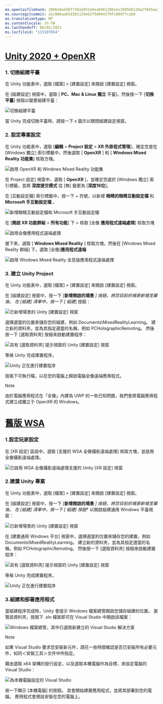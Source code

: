 ```yaml
---
ms.openlocfilehash: 2886a9ad26ff38a2051d4ea6961286e1e190588128a2f045ae39841470113157
ms.sourcegitcommit: a1c086aa83d381129e62f9d8942f0fc889ffcab0
ms.translationtype: MT
ms.contentlocale: zh-TW
ms.lasthandoff: 08/05/2021
ms.locfileid: "115197954"
---
```

# <a name="unity-2020--openxr"></a>[Unity 2020 + OpenXR](#tab/openxr)

### <a name="1-switching-build-platform"></a>1. 切換組建平臺

在 Unity 功能表中，選取 [檔案] > [建置設定] 來開啟 [建置設定] 視窗。

在 [組建設定] 視窗中，選取 [ **PC、Mac & Linux 獨立** 平臺]，然後按一下 [**切換平臺**] 按鈕以變更組建平臺：

![切換組建平臺](../images/mrlearning-pc-holographic-remoting/Tutorial2-Section2-Step4-1.PNG)

當 Unity 完成切換平臺時，請按一下 x 圖示以關閉組建設定視窗。

### <a name="2-set-the-project-settings"></a>2. 設定專案設定

在 Unity 功能表中，選取 [**編輯**  >  **Project 設定**  >  **XR 外掛程式管理**]，確定您是在 [Windows 獨立] 索引標籤中，然後選取 [ **OpenXR** ] 和 [ **Windows Mixed Reality 功能集**] 核取方塊。

![啟用 OpenXR 和 Windows Mixed Reality 功能集](../images/mrlearning-pc-holographic-remoting/Tutorial2-Section2-Step4-2.PNG)

在 Project 設定] 視窗中，選取 [ **OpenXR** ]，並確定您處於 [Windows 獨立] 索引標籤，並將 **深度提交模式** 從 [無] 變更為 [**深度16位**]。

在 [互動設定檔] 索引標籤中，按一下 + 符號，以新增 **眼睛的眼睛互動設定檔** 和 **Microsoft 手互動設定檔** 。

![新增眼睛互動設定檔和 Microsoft 手互動設定檔](../images/mrlearning-pc-holographic-remoting/Tutorial2-Section2-Step4-3.PNG)

在 [**開啟 XR 功能群組**  >  **所有功能**] 下 > 核取 [全像 **應用程式遠端處理**] 核取方塊

![啟用全像應用程式遠端處理](../images/mrlearning-pc-holographic-remoting/Tutorial2-Section2-Step4-4.PNG)

接下來，選取 [ **Windows Mixed Reality** ] 核取方塊，然後在 [Windows Mixed Reality 群組] 下，選取 [全像]**應用程式遠端**

![啟用 Windows Mixed Reality 全息版應用程式遠端處理](../images/mrlearning-pc-holographic-remoting/Tutorial2-Section2-Step4-5.PNG)

### <a name="3-build-the-unity-project"></a>3. 建立 Unity Project

在 Unity 功能表中，選取 [檔案] > [建置設定] 來開啟 [建置設定] 視窗。

在 [組建設定] 視窗中，按一下 [**新增開啟的場景** _] 按鈕，將您目前的場景新增至幕後。 在 [組建] 清單中，按一下 [_ *組建*] 按鈕：

![已新增場景的 Unity [建置設定] 視窗](../images/mrlearning-pc-holographic-remoting/Tutorial2-Section2-Step4-6.PNG)

選擇適當的位置來儲存您的組建，例如 Documents\MixedRealityLearning。 建立新的資料夾，並為其指定適當的名稱，例如 PCHolographicRemoting。 然後按一下 [選取資料夾] 按鈕來啟動建置程序：

![具有 [選取資料夾] 提示視窗的 Unity [建置設定] 視窗](../images/mrlearning-pc-holographic-remoting/Tutorial2-Section2-Step4-7.png)

等候 Unity 完成建置程序。

![Unity 正在進行建置程序](../images/mrlearning-pc-holographic-remoting/Tutorial2-Section2-Step4-8.png)

按兩下可執行檔，以在您的電腦上開啟電腦全像遠端應用程式。

> [!NOTE]
> 由於電腦應用程式在「全像」內建為 UWP 的一些已知問題，我們會將電腦應用程式建立成獨立于 OpenXR 的 Windows。


# <a name="legacy-wsa"></a>[舊版 WSA](#tab/wsa)

### <a name="1-set-the-player-settings"></a>1.設定玩家設定

在 [XR 設定] 區段中，選取 [支援的 WSA 全像攝影遠端處理] 核取方塊，並啟用全像攝影遠端處理。

![已啟用 WSA 全像攝影遠端處理支援的 Unity [XR 設定] 視窗](../images/mrlearning-pc-holographic-remoting/Tutorial2-Section2-Step1-1.png)

### <a name="2-build-the-unity-project"></a>2.建置 Unity 專案

在 Unity 功能表中，選取 [檔案] > [建置設定] 來開啟 [建置設定] 視窗。

在 [組建設定] 視窗中，按一下 [**新增開啟的場景** _] 按鈕，將您目前的場景新增至幕後。 在 [組建] 清單中，按一下 [_ *_組建] 按鈕_** 以開啟組建通用 Windows 平臺視窗：

![已新增場景的 Unity [建置設定] 視窗](../images/mrlearning-pc-holographic-remoting/Tutorial2-Section2-Step2-1.png)

在 [建置通用 Windows 平台] 視窗中，選擇適當的位置來儲存您的建置，例如 Documents\MixedRealityLearning。 建立新的資料夾，並為其指定適當的名稱，例如 PCHolographicRemoting。 然後按一下 [選取資料夾] 按鈕來啟動建置程序：

![具有 [選取資料夾] 提示視窗的 Unity [建置設定] 視窗](../images/mrlearning-pc-holographic-remoting/Tutorial2-Section2-Step2-2.png)

等候 Unity 完成建置程序。

![Unity 正在進行建置程序](../images/mrlearning-pc-holographic-remoting/Tutorial2-Section2-Step2-3.png)

### <a name="3-build-and-deploy-the-application"></a>3.組建和部署應用程式

當組建程序完成時，Unity 會提示 Windows 檔案總管開啟您儲存組建的位置。 瀏覽該資料夾，按兩下 .sln 檔案即可在 Visual Studio 中開啟該檔案：

![Windows 檔案總管，其中已選取新建立的 Visual Studio 解決方案](../images/mrlearning-pc-holographic-remoting/Tutorial2-Section2-Step3-1.png)

> [!NOTE]
> 如果 Visual Studio 要求您安裝新元件，請花一些時間確認是否已安裝所有必要元件，如同＜安裝工具＞文件中所指定。

藉由選取 x64 架構的發行設定，以及選取本機電腦作為目標，來設定電腦的 Visual Studio：

![為本機電腦設定的 Visual Studio](../images/mrlearning-pc-holographic-remoting/Tutorial2-Section2-Step3-2.png)

按一下顯示 [本機電腦] 的按鈕。 其會開始建置應用程式，並將其部署到您的電腦。 應用程式會預設安裝在您的電腦上。
